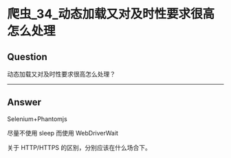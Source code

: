 # 爬虫_34_动态加载又对及时性要求很高怎么处理


## Question
动态加载又对及时性要求很高怎么处理？

----

## Answer
Selenium+Phantomjs

尽量不使用 sleep 而使用 WebDriverWait

关于 HTTP/HTTPS 的区别，分别应该在什么场合下。